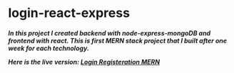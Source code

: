 # login-react-express
<h5> In this project I created backend with node-express-mongoDB and frontend with react. This is first MERN stack project that I built after one week for each technology.

Here is the live version: <a href="logregbackend.firebaseapp.com">Login Registeration MERN </a>
